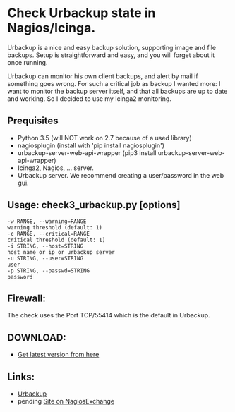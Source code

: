 # Check Urbackup state in Nagios/Icinga.

Urbackup is a nice and easy backup solution, supporting image and file backups. Setup is straightforward and easy, and you will forget about it once running. 

Urbackup can monitor his own client backups, and alert by mail if something goes wrong. For such a critical job as backup I wanted more: I want to monitor the backup server itself, and that all backups are up to date and working. So I decided to use my Icinga2 monitoring.

## Prequisites

* Python 3.5 (will NOT work on 2.7 because of a used library)
* nagiosplugin (install with 'pip install nagiosplugin')
* urbackup-server-web-api-wrapper (pip3 install urbackup-server-web-api-wrapper)
* Icinga2, Nagios, ... server.
* Urbackup server. We recommend creating a user/password in the web gui.

## Usage: check3_urbackup.py [options] 

```
-w RANGE, --warning=RANGE 
warning threshold (default: 1) 
-c RANGE, --critical=RANGE 
critical threshold (default: 1) 
-i STRING, --host=STRING 
host name or ip or urbackup server
-u STRING, --user=STRING 
user
-p STRING, --passwd=STRING 
password
```

## Firewall:

The check uses the Port TCP/55414 which is the default in Urbackup.

## DOWNLOAD: 

* [Get latest version from here](https://raw.githubusercontent.com/LaggAt/LaggAt-Nagioschecks/master/src/check3_urbackup.py)

## Links:

* [Urbackup](https://www.urbackup.org/)
* pending [Site on NagiosExchange](https://exchange.nagios.org/directory/Addons/)

